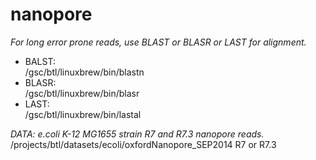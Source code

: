 nanopore
========
*For long error prone reads, use BLAST or BLASR or LAST for alignment.*
  
- BALST:  
  /gsc/btl/linuxbrew/bin/blastn  
- BLASR:  
  /gsc/btl/linuxbrew/bin/blasr
- LAST:  
  /gsc/btl/linuxbrew/bin/lastal  

*DATA: e.coli K-12 MG1655 strain R7 and R7.3 nanopore reads.*  
/projects/btl/datasets/ecoli/oxfordNanopore_SEP2014 R7 or R7.3
